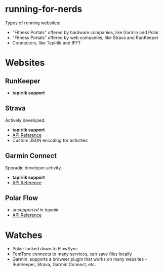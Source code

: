 running-for-nerds
=================

Types of running websites:

* "Fitness Portals" offered by hardware companies, like Garmin and Polar
* "Fitness Portals" offered by web companies, like Strava and RunKeeper
* Connectors, like Tapiriik and IFFT

# Websites

## RunKeeper

* **tapiriik support**

## Strava

Actively developed.

* **tapiriik support**
* [API Reference](http://strava.github.io/api/)
* Custom JSON encoding for activities

## Garmin Connect

Sporadic developer activity.

* **tapiriik support**
* [API Reference](http://developer.garmin.com/)

## Polar Flow

* _unsupported in tapiriik_
* [API Reference](http://www.polar.com/en/connect_with_polar/polar_accesslink)

# Watches

* Polar: locked down to FlowSync
* TomTom: connects to many services, can save files locally
* Garmin: supports a browser plugin that works on many websites - RunKeeper, Strava, Garmin Connect, etc.
